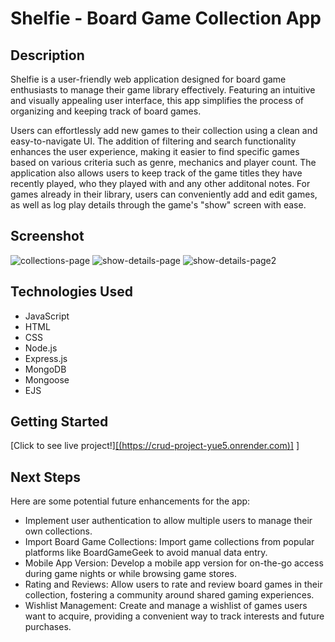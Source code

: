 # Shelfie - Board Game Collection App

## Description

Shelfie  is a user-friendly web application designed for board game enthusiasts to manage their game library effectively. Featuring an intuitive and visually appealing user interface, this app simplifies the process of organizing and keeping track of board games.

Users can effortlessly add new games to their collection using a clean and easy-to-navigate UI. The addition of filtering and search functionality enhances the user experience, making it easier to find specific games based on various criteria such as genre, mechanics and player count. The application also allows users to keep track of the game titles they have recently played, who they played with and any other additonal notes. For games already in their library, users can conveniently add and edit games, as well as log play details through the game's "show" screen with ease.

## Screenshot

![collections-page](https://github.com/Elder-Xeno/CRUD-project/assets/116142253/cb2e91e0-9b27-4604-a03e-d148e910c53f)
![show-details-page](https://github.com/Elder-Xeno/CRUD-project/assets/116142253/0b275606-c35b-4fa8-ac54-2f1b826899cd)
![show-details-page2](https://github.com/Elder-Xeno/CRUD-project/assets/116142253/82e4250b-b68c-4d6b-9b16-7551c00ab270)


## Technologies Used

- JavaScript
- HTML
- CSS
- Node.js
- Express.js
- MongoDB
- Mongoose
- EJS

## Getting Started

[Click to see live project!][[(https://crud-project-yue5.onrender.com)]](https://crud-project-yue5.onrender.com)
]
## Next Steps

Here are some potential future enhancements for the app:
- Implement user authentication to allow multiple users to manage their own collections.
- Import Board Game Collections: Import game collections from popular platforms like BoardGameGeek to avoid 
  manual data entry.
- Mobile App Version: Develop a mobile app version for on-the-go access during game nights or while browsing 
  game stores.
- Rating and Reviews: Allow users to rate and review board games in their collection, fostering a community 
  around shared gaming experiences.
- Wishlist Management: Create and manage a wishlist of games users want to acquire, providing a convenient way 
  to track interests and future purchases.
